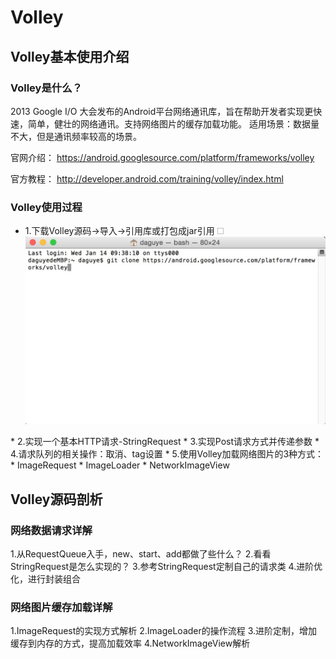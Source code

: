 # Volley

## Volley基本使用介绍

### Volley是什么？

2013 Google I/O 大会发布的Android平台网络通讯库，旨在帮助开发者实现更快速，简单，健壮的网络通讯。支持网络图片的缓存加载功能。
适用场景：数据量不大，但是通讯频率较高的场景。

官网介绍：
https://android.googlesource.com/platform/frameworks/volley

官方教程：
http://developer.android.com/training/volley/index.html

### Volley使用过程

* 1.下载Volley源码->导入->引用库或打包成jar引用
<img width="10" height="10">![Alt text](https://raw.githubusercontent.com/daguye918/Images/master/git-clone.png)
</img>
* 2.实现一个基本HTTP请求-StringRequest
* 3.实现Post请求方式并传递参数
* 4.请求队列的相关操作：取消、tag设置
* 5.使用Volley加载网络图片的3种方式：
	* ImageRequest
	* ImageLoader
	* NetworkImageView

## Volley源码剖析

### 网络数据请求详解

1.从RequestQueue入手，new、start、add都做了些什么？
2.看看StringRequest是怎么实现的？
3.参考StringRequest定制自己的请求类
4.进阶优化，进行封装组合

### 网络图片缓存加载详解

1.ImageRequest的实现方式解析
2.ImageLoader的操作流程
3.进阶定制，增加缓存到内存的方式，提高加载效率
4.NetworkImageView解析








